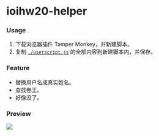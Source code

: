 # ioihw20-helper

### Usage

1. 下载浏览器插件 Tamper Monkey，并新建脚本。
2. 复制 [`./userscript.js`](https://raw.githubusercontent.com/memset0/ioihw20-helper/master/userscript.js) 的全部内容到新建脚本内，并保存。

### Feature

* 替换用户名成真实姓名。
* 查找卷王。
* 好像没了。

### Preview

![](https://static.memset0.cn/img/v2/20201015220404.png)
